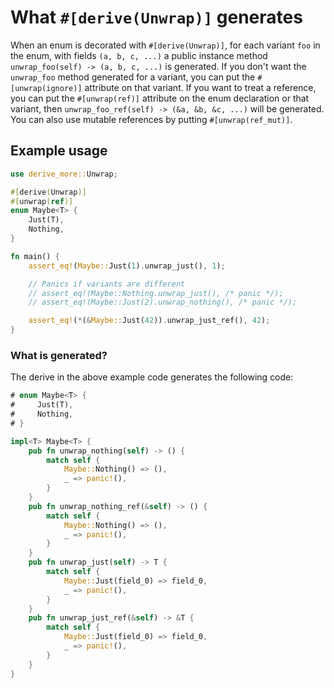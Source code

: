 # What `#[derive(Unwrap)]` generates

When an enum is decorated with `#[derive(Unwrap)]`, for each variant `foo` in the enum, with fields `(a, b, c, ...)` a public instance method `unwrap_foo(self) -> (a, b, c, ...)` is generated.
If you don't want the `unwrap_foo` method generated for a variant, you can put the `#[unwrap(ignore)]` attribute on that variant.
If you want to treat a reference, you can put the `#[unwrap(ref)]` attribute on the enum declaration or that variant, then `unwrap_foo_ref(self) -> (&a, &b, &c, ...)` will be generated. You can also use mutable references by putting `#[unwrap(ref_mut)]`.




## Example usage

```rust
use derive_more::Unwrap;

#[derive(Unwrap)]
#[unwrap(ref)]
enum Maybe<T> {
    Just(T),
    Nothing,
}

fn main() {
    assert_eq!(Maybe::Just(1).unwrap_just(), 1);

    // Panics if variants are different
    // assert_eq!(Maybe::Nothing.unwrap_just(), /* panic */);
    // assert_eq!(Maybe::Just(2).unwrap_nothing(), /* panic */);

    assert_eq!(*(&Maybe::Just(42)).unwrap_just_ref(), 42);
}
```


### What is generated?

The derive in the above example code generates the following code:
```rust
# enum Maybe<T> {
#     Just(T),
#     Nothing,
# }

impl<T> Maybe<T> {
    pub fn unwrap_nothing(self) -> () {
        match self {
            Maybe::Nothing() => (),
            _ => panic!(),
        }
    }
    pub fn unwrap_nothing_ref(&self) -> () {
        match self {
            Maybe::Nothing() => (),
            _ => panic!(),
        }
    }
    pub fn unwrap_just(self) -> T {
        match self {
            Maybe::Just(field_0) => field_0,
            _ => panic!(),
        }
    }
    pub fn unwrap_just_ref(&self) -> &T {
        match self {
            Maybe::Just(field_0) => field_0,
            _ => panic!(),
        }
    }
}
```
